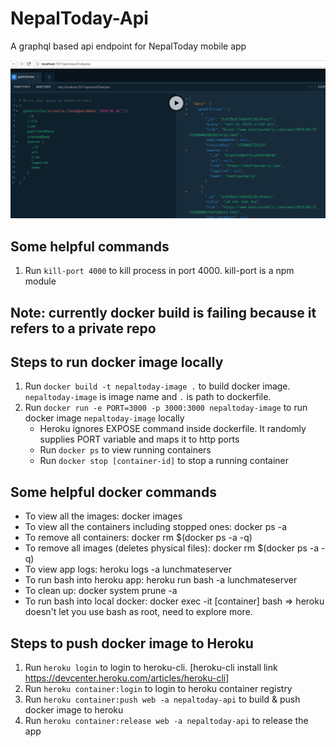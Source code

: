 # NepalToday-Api

A graphql based api endpoint for NepalToday mobile app

![alt text](/assets/images/graphql-interface.png)


## Some helpful commands
1. Run `kill-port 4000` to kill process in port 4000. kill-port is a npm module

## Note: currently docker build is failing because it refers to a private repo

## Steps to run docker image locally
1. Run `docker build -t nepaltoday-image .` to build docker image. `nepaltoday-image` is image name and `.` is path to dockerfile.
2. Run `docker run -e PORT=3000 -p 3000:3000 nepaltoday-image` to run docker image `nepaltoday-image` locally
	* Heroku ignores EXPOSE command inside dockerfile. It randomly supplies PORT variable and maps it to http ports
	* Run `docker ps` to view running containers
	* Run `docker stop [container-id]` to stop a running container

## Some helpful docker commands
* To view all the images: docker images
* To view all the containers including stopped ones: docker ps -a
* To remove all containers: docker rm $(docker ps -a -q)
* To remove all images (deletes physical files): docker rm $(docker ps -a -q)
* To view app logs: heroku logs -a lunchmateserver
* To run bash into heroku app: heroku run bash -a lunchmateserver
* To clean up: docker system prune -a
* To run bash into local docker: docker exec -it [container] bash => heroku doesn't let you use bash as root, need to explore more.

## Steps to push docker image to Heroku
1. Run `heroku login` to login to heroku-cli. [heroku-cli install link https://devcenter.heroku.com/articles/heroku-cli]
2. Run `heroku container:login` to login to heroku container registry
4. Run `heroku container:push web -a nepaltoday-api` to build & push docker image to heroku
5. Run `heroku container:release web -a nepaltoday-api` to release the app
